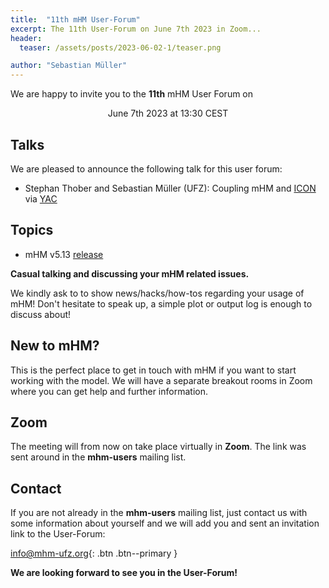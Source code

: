 ```yaml
---
title:  "11th mHM User-Forum"
excerpt: The 11th User-Forum on June 7th 2023 in Zoom...
header:
  teaser: /assets/posts/2023-06-02-1/teaser.png

author: "Sebastian Müller"
---
```


We are happy to invite you to the **11th** mHM User Forum on

<p align="center">June 7th 2023 at 13:30 CEST</p>

## Talks

We are pleased to announce the following talk for this user forum:
- Stephan Thober and Sebastian Müller (UFZ): Coupling mHM and [ICON](https://code.mpimet.mpg.de/projects/iconpublic) via [YAC](https://dkrz-sw.gitlab-pages.dkrz.de/yac/)

## Topics

- mHM v5.13 [release](https://mhm-ufz.org/news/2023-06-02-mhm-5-13)

**Casual talking and discussing your mHM related issues.**

We kindly ask to to show news/hacks/how-tos regarding your usage of mHM!
Don't hesitate to speak up, a simple plot or output log is enough to discuss about!

## New to mHM?

This is the perfect place to get in touch with mHM if you want to start working with the model.
We will have a separate breakout rooms in Zoom where you can get help and further information.

## Zoom

The meeting will from now on take place virtually in **Zoom**.
The link was sent around in the **mhm-users** mailing list.

## Contact

If you are not already in the **mhm-users** mailing list, just contact us with some information about yourself and we will add you and sent an invitation link to the User-Forum:

[<i class="far fa-envelope"></i> info@mhm-ufz.org](mailto:info@mhm-ufz.org){: .btn .btn--primary }

**We are looking forward to see you in the User-Forum!**
